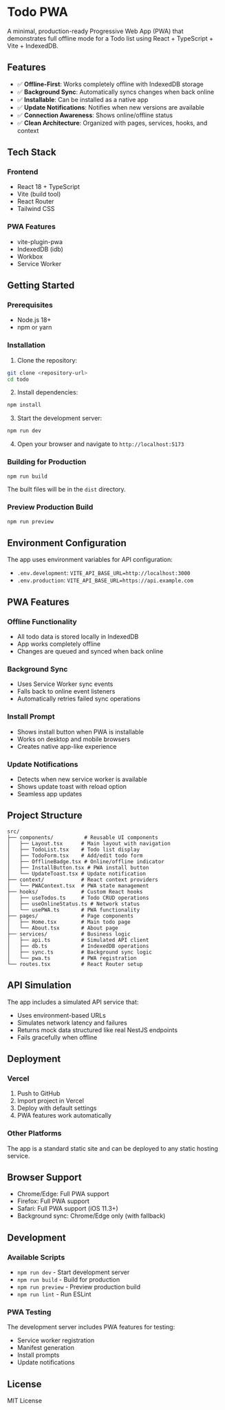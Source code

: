 # Todo PWA

A minimal, production-ready Progressive Web App (PWA) that demonstrates full offline mode for a Todo list using React + TypeScript + Vite + IndexedDB.

## Features

- ✅ **Offline-First**: Works completely offline with IndexedDB storage
- ✅ **Background Sync**: Automatically syncs changes when back online
- ✅ **Installable**: Can be installed as a native app
- ✅ **Update Notifications**: Notifies when new versions are available
- ✅ **Connection Awareness**: Shows online/offline status
- ✅ **Clean Architecture**: Organized with pages, services, hooks, and context

## Tech Stack

### Frontend

- React 18 + TypeScript
- Vite (build tool)
- React Router
- Tailwind CSS

### PWA Features

- vite-plugin-pwa
- IndexedDB (idb)
- Workbox
- Service Worker

## Getting Started

### Prerequisites

- Node.js 18+
- npm or yarn

### Installation

1. Clone the repository:

```bash
git clone <repository-url>
cd todo
```

2. Install dependencies:

```bash
npm install
```

3. Start the development server:

```bash
npm run dev
```

4. Open your browser and navigate to `http://localhost:5173`

### Building for Production

```bash
npm run build
```

The built files will be in the `dist` directory.

### Preview Production Build

```bash
npm run preview
```

## Environment Configuration

The app uses environment variables for API configuration:

- `.env.development`: `VITE_API_BASE_URL=http://localhost:3000`
- `.env.production`: `VITE_API_BASE_URL=https://api.example.com`

## PWA Features

### Offline Functionality

- All todo data is stored locally in IndexedDB
- App works completely offline
- Changes are queued and synced when back online

### Background Sync

- Uses Service Worker sync events
- Falls back to online event listeners
- Automatically retries failed sync operations

### Install Prompt

- Shows install button when PWA is installable
- Works on desktop and mobile browsers
- Creates native app-like experience

### Update Notifications

- Detects when new service worker is available
- Shows update toast with reload option
- Seamless app updates

## Project Structure

```
src/
├── components/          # Reusable UI components
│   ├── Layout.tsx      # Main layout with navigation
│   ├── TodoList.tsx    # Todo list display
│   ├── TodoForm.tsx    # Add/edit todo form
│   ├── OfflineBadge.tsx # Online/offline indicator
│   ├── InstallButton.tsx # PWA install button
│   └── UpdateToast.tsx # Update notification
├── context/            # React context providers
│   └── PWAContext.tsx  # PWA state management
├── hooks/              # Custom React hooks
│   ├── useTodos.ts     # Todo CRUD operations
│   ├── useOnlineStatus.ts # Network status
│   └── usePWA.ts       # PWA functionality
├── pages/              # Page components
│   ├── Home.tsx        # Main todo page
│   └── About.tsx       # About page
├── services/           # Business logic
│   ├── api.ts          # Simulated API client
│   ├── db.ts           # IndexedDB operations
│   ├── sync.ts         # Background sync logic
│   └── pwa.ts          # PWA registration
└── routes.tsx          # React Router setup
```

## API Simulation

The app includes a simulated API service that:

- Uses environment-based URLs
- Simulates network latency and failures
- Returns mock data structured like real NestJS endpoints
- Fails gracefully when offline

## Deployment

### Vercel

1. Push to GitHub
2. Import project in Vercel
3. Deploy with default settings
4. PWA features work automatically

### Other Platforms

The app is a standard static site and can be deployed to any static hosting service.

## Browser Support

- Chrome/Edge: Full PWA support
- Firefox: Full PWA support
- Safari: Full PWA support (iOS 11.3+)
- Background sync: Chrome/Edge only (with fallback)

## Development

### Available Scripts

- `npm run dev` - Start development server
- `npm run build` - Build for production
- `npm run preview` - Preview production build
- `npm run lint` - Run ESLint

### PWA Testing

The development server includes PWA features for testing:

- Service worker registration
- Manifest generation
- Install prompts
- Update notifications

## License

MIT License
